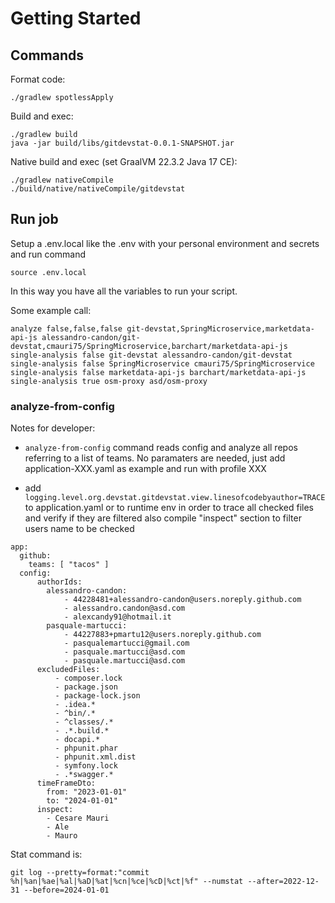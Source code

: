 # Getting Started

## Commands

Format code:
```shell
./gradlew spotlessApply
```

Build and exec:
```shell
./gradlew build
java -jar build/libs/gitdevstat-0.0.1-SNAPSHOT.jar
```

Native build and exec (set GraalVM 22.3.2 Java 17 CE):
```shell
./gradlew nativeCompile
./build/native/nativeCompile/gitdevstat
```

## Run job

Setup a .env.local like the .env with your personal environment and secrets and run command

```shell
source .env.local
```

In this way you have all the variables to run your script.

Some example call:
```
analyze false,false,false git-devstat,SpringMicroservice,marketdata-api-js alessandro-candon/git-devstat,cmauri75/SpringMicroservice,barchart/marketdata-api-js
single-analysis false git-devstat alessandro-candon/git-devstat
single-analysis false SpringMicroservice cmauri75/SpringMicroservice
single-analysis false marketdata-api-js barchart/marketdata-api-js
single-analysis true osm-proxy asd/osm-proxy
```

### analyze-from-config
Notes for developer: 
* ``analyze-from-config`` command reads config and analyze all repos referring to a list of teams.
    No paramaters are needed, just add application-XXX.yaml as example and run with profile XXX

* add ``logging.level.org.devstat.gitdevstat.view.linesofcodebyauthor=TRACE`` to application.yaml or to runtime env in order to trace all checked files and verify if they are filtered
    also compile "inspect" section to filter users name to be checked
```
app:
  github:
    teams: [ "tacos" ]
  config:
      authorIds:
        alessandro-candon:
            - 44228481+alessandro-candon@users.noreply.github.com
            - alessandro.candon@asd.com
            - alexcandy91@hotmail.it
        pasquale-martucci:
            - 44227883+pmartu12@users.noreply.github.com
            - pasqualemartucci@gmail.com
            - pasquale.martucci@asd.com
            - pasquale.martucci@asd.com
      excludedFiles:
          - composer.lock
          - package.json
          - package-lock.json
          - .idea.*
          - ^bin/.*
          - ^classes/.*
          - .*.build.*
          - docapi.*
          - phpunit.phar
          - phpunit.xml.dist
          - symfony.lock
          - .*swagger.*
      timeFrameDto:
        from: "2023-01-01"
        to: "2024-01-01"
      inspect:
        - Cesare Mauri
        - Ale
        - Mauro
```

Stat command is:
```
git log --pretty=format:"commit %h|%an|%ae|%al|%aD|%at|%cn|%ce|%cD|%ct|%f" --numstat --after=2022-12-31 --before=2024-01-01
```
